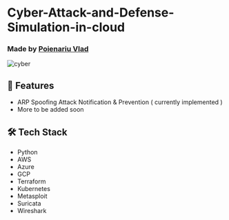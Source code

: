 # Cyber-Attack-and-Defense-Simulation-in-cloud
### Made by [Poienariu Vlad](https://www.linkedin.com/in/poienariu-vlad/)

![cyber](https://eu-images.contentstack.com/v3/assets/blt69509c9116440be8/blt8ffb90a2f64bacfa/6776f4544b281ca5e2bc465a/cybersecurity_NicoElNino-AlamyStockPhoto.jpg)

## 🚀 Features
- ARP Spoofing Attack Notification & Prevention ( currently implemented )
- More to be added soon

## 🛠️ Tech Stack
- Python
- AWS
- Azure
- GCP
- Terraform
- Kubernetes
- Metasploit
- Suricata
- Wireshark


